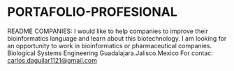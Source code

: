 # PORTAFOLIO-PROFESIONAL
README COMPANIES:
I would like to help companies to improve their bioinformatics language and learn about this biotechnology.
I am looking for an opportunity to work in bioinformatics or pharmaceutical companies.
Biological Systems Engineering
Guadalajara.Jalisco.Mexico
For contac: carlos.daguilar1121@gmail.com
